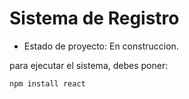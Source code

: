 <h1> Sistema de Registro </h1>

- Estado de proyecto: En construccion.

para ejecutar el sistema, debes poner:

```npm install react```
